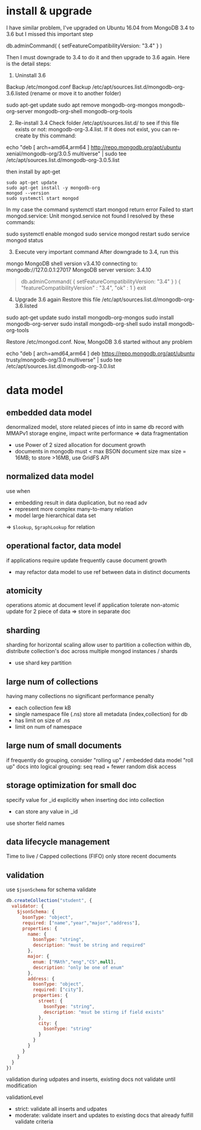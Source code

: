 # install & upgrade
I have similar problem, I've upgraded on Ubuntu 16.04 from MongoDB 3.4 to 3.6 but I missed this important step

db.adminCommand( { setFeatureCompatibilityVersion: "3.4" } )

Then I must downgrade to 3.4 to do it and then upgrade to 3.6 again. Here is the detail steps:

1. Uninstall 3.6

Backup /etc/mongod.conf
Backup /etc/apt/sources.list.d/mongodb-org-3.6.listed (rename or move it to another folder)

sudo apt-get update
sudo apt remove mongodb-org-mongos mongodb-org-server mongodb-org-shell mongodb-org-tools

2. Re-install 3.4
Check folder /etc/apt/sources.list.d/ to see if this file exists or not: mongodb-org-3.4.list. 
If it does not exist, you can re-create by this command:

echo "deb [ arch=amd64,arm64 ] http://repo.mongodb.org/apt/ubuntu xenial/mongodb-org/3.0.5 multiverse" | sudo tee /etc/apt/sources.list.d/mongodb-org-3.0.5.list

then install by apt-get
```
sudo apt-get update
sudo apt-get install -y mongodb-org
mongod --version
sudo systemctl start mongod
```
In my case the command systemctl start mongod return error Failed to start mongod.service: Unit mongod.service not found I resolved by these commands:

sudo systemctl enable mongod
sudo service mongod restart
sudo service mongod status

3. Execute very important command
After downgrade to 3.4, run this

mongo
MongoDB shell version v3.4.10
connecting to: mongodb://127.0.0.1:27017
MongoDB server version: 3.4.10
> db.adminCommand( { setFeatureCompatibilityVersion: "3.4" } )
{ "featureCompatibilityVersion" : "3.4", "ok" : 1 }
> exit

4. Upgrade 3.6 again
Restore this file /etc/apt/sources.list.d/mongodb-org-3.6.listed

sudo apt-get update
sudo install mongodb-org-mongos
sudo install mongodb-org-server
sudo install mongodb-org-shell
sudo install mongodb-org-tools

Restore /etc/mongod.conf. Now, MongoDB 3.6 started without any problem


echo "deb [ arch=amd64,arm64 ] deb https://repo.mongodb.org/apt/ubuntu trusty/mongodb-org/3.0 multiverse" | sudo tee /etc/apt/sources.list.d/mongodb-org-3.0.list


# data model
## embedded data model
denormalized model, store related pieces of into in same db record
with MMAPv1 storage engine, impact write performance => data fragmentation
- use Power of 2 sized allocation for document growth
- documents in mongodb must < max BSON document size
max size = 16MB; to store >16MB, use GridFS API

## normalized data model
use when
- embedding result in data duplication, but no read adv
- represent more complex many-to-many relation
- model large hierarchical data set

=> `$lookup`, `$graphLookup` for relation

## operational factor, data model
if applications require update frequently cause document growth
- may refactor data model to use ref between data in distinct documents

## atomicity
operations atomic at document level
if application tolerate non-atomic update for 2 piece of data => store in separate doc

## sharding
sharding for horizontal scaling
allow user to partition a collection within db, distribute collection's doc across multiple mongod instances / shards
- use shard key partition

## large num of collections
having many collections no significant performance penalty
- each collection few kB
- single namespace file (<DB>.ns) store all metadata (index,collection) for db
- has limit on size of .ns
- limit on num of namespace

## large num of small documents
if frequently do grouping, consider "rolling up" / embedded data model
"roll up" docs into logical grouping: seq read + fewer random disk access

## storage optimization for small doc
specify value for _id explicitly when inserting doc into collection
- can store any value in _id

use shorter field names

## data lifecycle management
Time to live / Capped collections (FIFO) only store recent documents

## validation
use `$jsonSchema` for schema validate 
```js
db.createCollection("student", {
  validator: {
    $jsonSchema: {
      bsonType: "object",
      required: ["name","year","major","address"],
      properties: {
        name: {
          bsonType: "string",
          description: "must be string and required"
        },
        major: {
          enum: ["MAth","eng","CS",null],
          description: "only be one of enum"
        },
        address: {
          bsonType: "object",
          required: ["city"],
          properties: {
            street: {
              bsonType: "string",
              description: "msut be stirng if field exists"
            },
            city: {
              bsonType: "string"
            }
          }
        }
      }
    }
  }
})
```
validation during udpates and inserts, existing docs not validate until modification

validationLevel
- strict: validate all inserts and udpates
- moderate: validate insert and updates to existing docs that already fulfill validate criteria